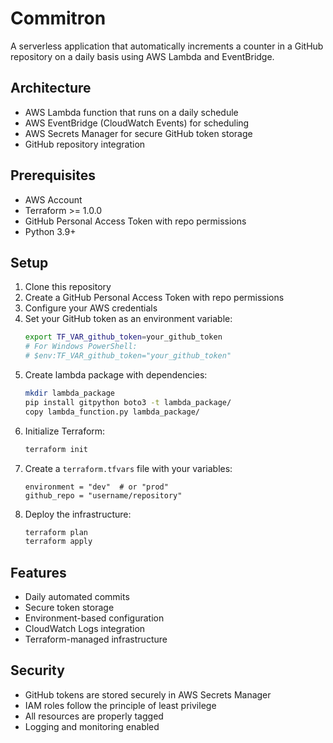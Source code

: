 # Commitron

A serverless application that automatically increments a counter in a GitHub repository on a daily basis using AWS Lambda and EventBridge.

## Architecture

- AWS Lambda function that runs on a daily schedule
- AWS EventBridge (CloudWatch Events) for scheduling
- AWS Secrets Manager for secure GitHub token storage
- GitHub repository integration

## Prerequisites

- AWS Account
- Terraform >= 1.0.0
- GitHub Personal Access Token with repo permissions
- Python 3.9+

## Setup

1. Clone this repository
2. Create a GitHub Personal Access Token with repo permissions
3. Configure your AWS credentials
4. Set your GitHub token as an environment variable:
   ```bash
   export TF_VAR_github_token=your_github_token
   # For Windows PowerShell:
   # $env:TF_VAR_github_token="your_github_token"
   ```
5. Create lambda package with dependencies:
   ```bash
   mkdir lambda_package
   pip install gitpython boto3 -t lambda_package/
   copy lambda_function.py lambda_package/
   ```
6. Initialize Terraform:
   ```bash
   terraform init
   ```
7. Create a `terraform.tfvars` file with your variables:
   ```hcl
   environment = "dev"  # or "prod"
   github_repo = "username/repository"
   ```
8. Deploy the infrastructure:
   ```bash
   terraform plan
   terraform apply
   ```

## Features

- Daily automated commits
- Secure token storage
- Environment-based configuration
- CloudWatch Logs integration
- Terraform-managed infrastructure

## Security

- GitHub tokens are stored securely in AWS Secrets Manager
- IAM roles follow the principle of least privilege
- All resources are properly tagged
- Logging and monitoring enabled